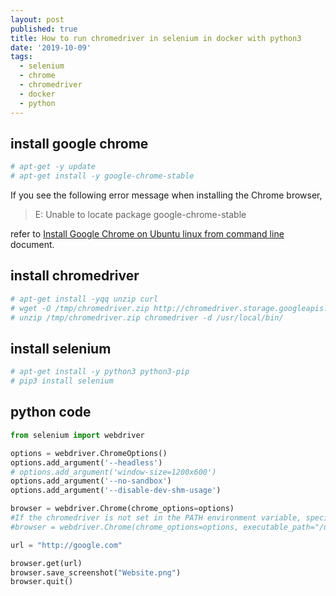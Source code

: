 ```yaml
---
layout: post
published: true
title: How to run chromedriver in selenium in docker with python3
date: '2019-10-09'
tags:
  - selenium
  - chrome
  - chromedriver
  - docker
  - python
---
```

## install google chrome

```bash
# apt-get -y update
# apt-get install -y google-chrome-stable
```  

If you see the following error message when installing the Chrome browser,

> E: Unable to locate package google-chrome-stable

refer to [Install Google Chrome on Ubuntu linux from command line](../2020-06-21-install-google-chrome-on-ubuntu-linux-from-command-line-eng/) document.


## install chromedriver

```bash
# apt-get install -yqq unzip curl
# wget -O /tmp/chromedriver.zip http://chromedriver.storage.googleapis.com/`curl -sS chromedriver.storage.googleapis.com/LATEST_RELEASE`/chromedriver_linux64.zip
# unzip /tmp/chromedriver.zip chromedriver -d /usr/local/bin/
```  

## install selenium

```bash
# apt-get install -y python3 python3-pip
# pip3 install selenium
```

## python code

```python
from selenium import webdriver

options = webdriver.ChromeOptions()
options.add_argument('--headless')
# options.add_argument('window-size=1200x600')
options.add_argument('--no-sandbox')
options.add_argument('--disable-dev-shm-usage')

browser = webdriver.Chrome(chrome_options=options)
#If the chromedriver is not set in the PATH environment variable, specify the chromedriver location with the executable_path option.
#browser = webdriver.Chrome(chrome_options=options, executable_path="/usr/local/bin/chromedriver")

url = "http://google.com"

browser.get(url)
browser.save_screenshot("Website.png")
browser.quit()
```
